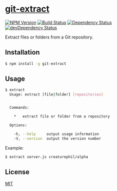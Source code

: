 # [git-extract](https://www.npmjs.com/package/git-extract)
[![NPM Version](https://img.shields.io/npm/v/git-extract.svg)](https://www.npmjs.org/package/git-extract)
[![Build Status](https://travis-ci.org/CreaturePhil/git-extract.svg)](https://travis-ci.org/CreaturePhil/git-extract)
[![Dependency Status](https://david-dm.org/CreaturePhil/git-extract.svg)](https://david-dm.org/CreaturePhil/git-extract) 
[![devDependency Status](https://david-dm.org/CreaturePhil/git-extract/dev-status.svg)](https://david-dm.org/CreaturePhil/git-extract#info=devDependencies)

Extract files or folders from a Git repository.

## Installation

```bash
$ npm install -g git-extract
```

## Usage

```bash
$ extract
  Usage: extract [file|folder] [repositories]


  Commands:

    *   extract file or folder from a repository

  Options:

    -h, --help     output usage information
    -V, --version  output the version number
```

Example:

```bash
$ extract server.js creaturephil/alpha
```

## License

[MIT](LICENSE)

